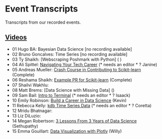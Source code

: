 # Event Transcripts
Transcripts from our recorded events.

## [Videos](https://www.youtube.com/c/DataUmbrella/videos)

- 01 Hugo BA: Bayesian Data Science  [no recording available]
- 02 Bruno Goncalves: Time Series [no recording available]
- 03 Ty Shaikh: [Webscraping Poshmark with Python] ( )
- 04 Ali Spittel: [Navigating Your Tech Career](2020/04-ali-spittel-career.md)  (* needs an editor * ? Janine)
- 05 Andreas Mueller: [Crash Course in Contributing to Scikit-learn](2020/05-andreas-mueller-contributing.md) (Complete)
- 06 Reshama Shaikh:  [Example PR for Scikit-learn](2020/06-reshama-shaikh-sklearn-pr.md)  (Complete)
- 07 Shailvi Wakhlu: 
- 08 Matt Brems: [Data Science with Missing Data] () 
- 09 Sam Bail: [Intro to Terminal](2020/09-sam-bail-terminal.md)  (* needs an editor * ? Isaack)
- 10 Emily Robinson: [Build a Career in Data Science](2020/10-emily-robinson-career.md)   (Kevin)
- 11 Rebecca Kelly: [kdb Time Series Data](2020/11-rebecca-kelly-kdb.md) (* needs an editor * ? Coretta)
- 12 Mridu Bhatnagar: 
- 13 Liz DiLuzio: 
- 14 Megan Robertson: [3 Lessons From 3 Years of Data Science](2020/14-megan-robertson-career.md) (Sethupathy)
- 15 Emma Gouillart: [Data Visualization with Plotly](15-emma-gouillart-plotly.md) (Willy)



